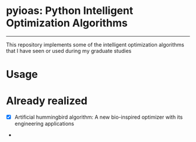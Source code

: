 # pyioas: Python Intelligent Optimization Algorithms

---

This repository implements some of the intelligent optimization algorithms that I have seen or used during my graduate studies

# Usage



# Already realized

- [x] Artificial hummingbird algorithm: A new bio-inspired optimizer with its engineering applications
- 

